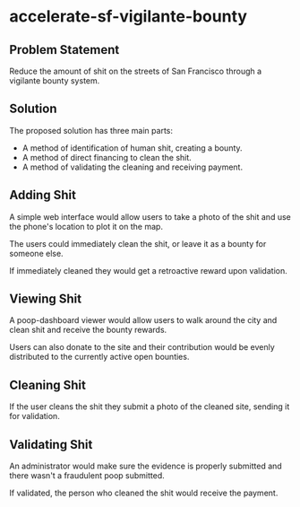 # accelerate-sf-vigilante-bounty

## Problem Statement

Reduce the amount of shit on the streets of San Francisco through a vigilante bounty system.

## Solution

The proposed solution has three main parts:

- A method of identification of human shit, creating a bounty.
- A method of direct financing to clean the shit.
- A method of validating the cleaning and receiving payment.


## Adding Shit

A simple web interface would allow users to take a photo of the shit and use the phone's location to plot it on the map.

The users could immediately clean the shit, or leave it as a bounty for someone else.

If immediately cleaned they would get a retroactive reward upon validation.

## Viewing Shit

A poop-dashboard viewer would allow users to walk around the city and clean shit and receive the bounty rewards.

Users can also donate to the site and their contribution would be evenly distributed to the currently active open bounties.

## Cleaning Shit

If the user cleans the shit they submit a photo of the cleaned site, sending it for validation.

## Validating Shit

An administrator would make sure the evidence is properly submitted and there wasn't a fraudulent poop submitted.

If validated, the person who cleaned the shit would receive the payment.





